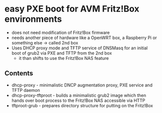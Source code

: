 # easy PXE boot for AVM Fritz!Box environments

 * does not need modification of Fritz!Box firmware
 * needs another piece of hardware like a OpenWRT box, a Raspberry Pi or something else -> called 2nd box
 * Uses DHCP proxy mode and TFTP service of DNSMasq for an initial boot of grub2 via PXE and TFTP from the 2nd box
    * it than shifts to use the Fritz!Box NAS feature

## Contents
 * dhcp-proxy - minimalistic DNCP augmentation proxy, PXE service and TFTP daemon
 * dhcp-proxy-tftproot - builds a minimalistic grub2 image which then hands over boot process to the Fritz!Box NAS accessible via HTTP
 * tftproot-grub - prepares directory structure for putting on the Fritz!Box

